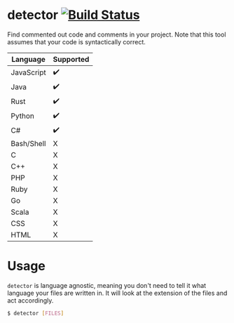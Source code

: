 # detector [![Build Status](https://travis-ci.com/simeg/detector.svg?token=N26ztkyW6iXxAQwi2QWe&branch=master)](https://travis-ci.com/simeg/detector)
Find commented out code and comments in your project. Note that this tool
assumes that your code is syntactically correct.

|  Language  | Supported |
| ---------- | --------- |
| JavaScript |     ✔️    |
| Java       |     ✔️    |
| Rust       |     ✔️    |
| Python     |     ✔️    |
| C#         |     ✔️    |
| Bash/Shell |     X     |
| C          |     X     |
| C++        |     X     |
| PHP        |     X     |
| Ruby       |     X     |
| Go         |     X     |
| Scala      |     X     |
| CSS        |     X     |
| HTML       |     X     |

# Usage
`detector` is language agnostic, meaning you don't need to tell it what
language your files are written in. It will look at the extension of the
files and act accordingly.

```bash
$ detector [FILES]
```

